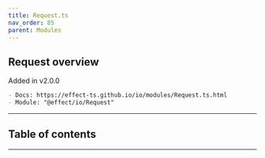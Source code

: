 ```yaml
---
title: Request.ts
nav_order: 85
parent: Modules
---
```


## Request overview

Added in v2.0.0

```md
- Docs: https://effect-ts.github.io/io/modules/Request.ts.html
- Module: "@effect/io/Request"
```

---

<h2 class="text-delta">Table of contents</h2>

---
